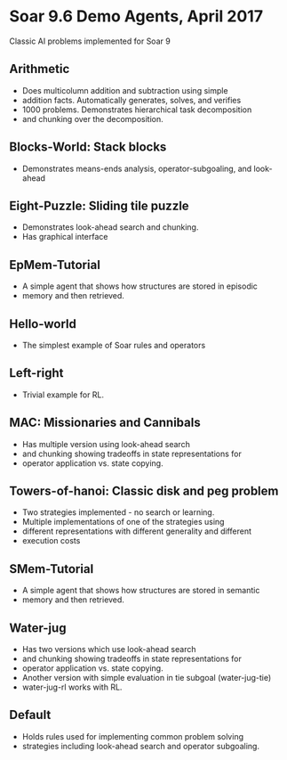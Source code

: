 # Soar 9.6 Demo Agents, April 2017

Classic AI problems implemented for Soar 9

## Arithmetic

* Does multicolumn addition and subtraction using simple
* addition facts. Automatically generates, solves, and verifies
* 1000 problems. Demonstrates hierarchical task decomposition
* and chunking over the decomposition.

## Blocks-World: Stack blocks

* Demonstrates means-ends analysis, operator-subgoaling, and look-ahead

## Eight-Puzzle: Sliding tile puzzle

* Demonstrates look-ahead search and chunking.
* Has graphical interface

## EpMem-Tutorial

* A simple agent that shows how structures are stored in episodic
* memory and then retrieved.

## Hello-world

* The simplest example of Soar rules and operators

## Left-right

* Trivial example for RL.

## MAC: Missionaries and Cannibals

* Has multiple version using look-ahead search
* and chunking showing tradeoffs in state representations for
* operator application vs. state copying.

## Towers-of-hanoi: Classic disk and peg problem

* Two strategies implemented - no search or learning.
* Multiple implementations of one of the strategies using
* different representations with different generality and different
* execution costs

## SMem-Tutorial

* A simple agent that shows how structures are stored in semantic
* memory and then retrieved.

## Water-jug

* Has two versions which use look-ahead search
* and chunking showing tradeoffs in state representations for
* operator application vs. state copying.
* Another version with simple evaluation in tie subgoal (water-jug-tie)
* water-jug-rl works with RL.

## Default

* Holds rules used for implementing common problem solving
* strategies including look-ahead search and operator subgoaling.

